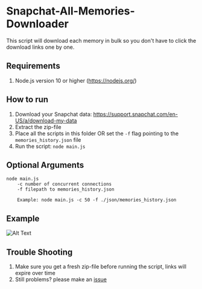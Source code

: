
# Snapchat-All-Memories-Downloader
This script will download each memory in bulk so you don't have to click the download links one by one.

## Requirements
1. Node.js version 10 or higher (https://nodejs.org/)  

## How to run
1. Download your Snapchat data: https://support.snapchat.com/en-US/a/download-my-data
2. Extract the zip-file
3. Place all the scripts in this folder OR set the `-f` flag pointing to the `memories_history.json` file
4. Run the script: `node main.js`

## Optional Arguments
```
node main.js 
    -c number of concurrent connections
    -f filepath to memories_history.json
    
    Example: node main.js -c 50 -f ./json/memories_history.json
```

## Example
![Alt Text](https://i.imgur.com/QVvh3I4.gif)

## Trouble Shooting
1. Make sure you get a fresh zip-file before running the script, links will expire over time
2. Still problems? please make an [issue](https://github.com/ToTheMax/Snapchat-All-Memories-Downloader/issues)

